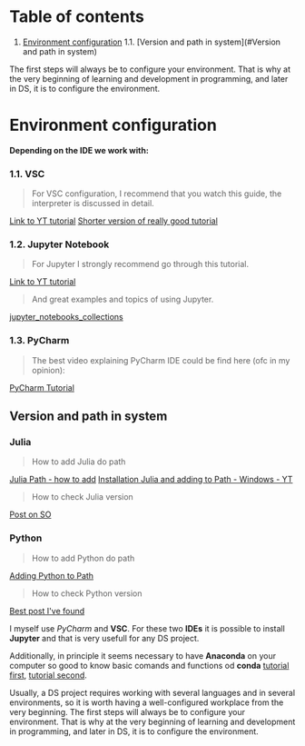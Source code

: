 # Table of contents

1. [Environment configuration](#Environment-configuration)
1.1. [Version and path in system](#Version and path in system)


The first steps will always be to configure your environment. That is why at the very beginning of learning and development in programming, and later in DS, it is to configure the environment.


# Environment configuration

**Depending on the IDE we work with:**

### 1.1. VSC

  >For VSC configuration, I recommend that you watch this guide, the interpreter is discussed in detail.

[Link to YT tutorial](https://www.youtube.com/watch?v=UTQp6mvhb0Y&ab_channel=freeCodeCamp.org)
[Shorter version of really good tutorial](https://www.youtube.com/watch?v=-nh9rCzPJ20&t=631s&ab_channel=CoreySchafer)

### 1.2. Jupyter Notebook

  >For Jupyter I strongly recommend go through this tutorial.

[Link to YT tutorial](https://www.youtube.com/watch?v=DKiI6NfSIe8&ab_channel=ProjectDataScience)

  >And great examples and topics of using Jupyter.

[jupyter_notebooks_collections](https://gist.github.com/ocoyawale/54d92fd4bf92508a2a6e482b5fa480fd#julia)

### 1.3. PyCharm

  >The best video explaining PyCharm IDE could be find here (ofc in my opinion):

[PyCharm Tutorial](https://www.youtube.com/watch?v=hc50ALh_x5g&t=1s&ab_channel=Amigoscode)

## Version and path in system

### Julia

  > How to add Julia do path

[Julia Path - how to add](https://julialang.org/downloads/platform/)
[Installation Julia and adding to Path - Windows - YT](https://www.youtube.com/watch?v=ij8jF7_qriY&t=287s&ab_channel=ExampleProgram)

  > How to check Julia version

[Post on SO](https://stackoverflow.com/questions/25326890/how-to-find-version-number-of-julia-is-there-a-ver-command)

### Python

  > How to add Python do path

[Adding Python to Path](https://www.youtube.com/watch?v=4bUOrMj88Pc&ab_channel=LearningLad)

  > How to check Python version

[Best post I've found](https://blog.finxter.com/how-to-check-your-python-version/)


I myself use *PyCharm* and **VSC**. For these two **IDEs** it is possible to install **Jupyter** and that is very usefull for any DS project.

Additionally, in principle it seems necessary to have **Anaconda** on your computer so good to know basic comands and functions od **conda** [tutorial first](https://www.youtube.com/watch?v=23aQdrS58e0&ab_channel=Academind), [tutorial second](https://www.youtube.com/watch?v=ZXrUfNwPOe4&ab_channel=SebastianMantey).

Usually, a DS project requires working with several languages and in several environments, so it is worth having a well-configured workplace from the very beginning.
The first steps will always be to configure your environment. That is why at the very beginning of learning and development in programming, and later in DS, it is to configure the environment.
